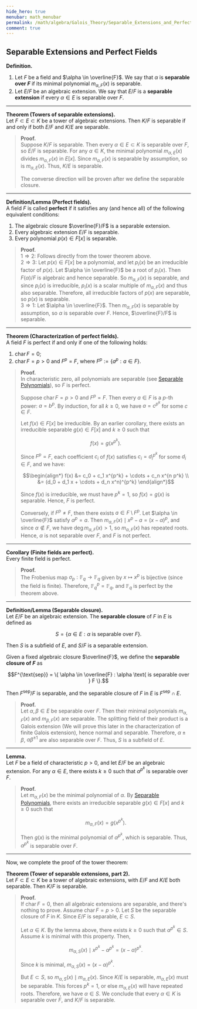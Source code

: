 ```yaml
---
hide_hero: true
menubar: math_menubar
permalink: /math/algebra/Galois_Theory/Separable_Extensions_and_Perfect_Fields
comment: true
---
```

## Separable Extensions and Perfect Fields

**Definition.**  
1. Let $F$ be a field and $\alpha \in \overline{F}$. We say that $\alpha$ is **separable over $F$** if its minimal polynomial $m_{\alpha, F}(x)$ is separable.  
2. Let $E/F$ be an algebraic extension. We say that $E/F$ is a **separable extension** if every $\alpha \in E$ is separable over $F$.

---

**Theorem (Towers of separable extensions).**  
Let $F \subset E \subset K$ be a tower of algebraic extensions. Then $K/F$ is separable if and only if both $E/F$ and $K/E$ are separable.

> **Proof.**  
> Suppose $K/F$ is separable. Then every $\alpha \in E \subset K$ is separable over $F$, so $E/F$ is separable.
> For any $\alpha \in K$, the minimal polynomial $m_{\alpha, E}(x)$ divides $m_{\alpha, F}(x)$ in $E[x]$.
> Since $m_{\alpha, F}(x)$ is separable by assumption, so is $m_{\alpha, E}(x)$. Thus, $K/E$ is separable.  
> 
> The converse direction will be proven after we define the separable closure.

---

**Definition/Lemma (Perfect fields).**  
A field $F$ is called **perfect** if it satisfies any (and hence all) of the following equivalent conditions:
1. The algebraic closure $\overline{F}/F$ is a separable extension.
2. Every algebraic extension $E/F$ is separable.
3. Every polynomial $p(x) \in F[x]$ is separable.

> **Proof.**  
> $1 \Rightarrow 2$: Follows directly from the tower theorem above.  
> $2 \Rightarrow 3$: Let $p(x) \in F[x]$ be a polynomial, and let $p_i(x)$ be an irreducible factor of $p(x)$.
> Let $\alpha \in \overline{F}$ be a root of $p_i(x)$. Then $F(\alpha)/F$ is algebraic and hence separable.
> So $m_{\alpha, F}(x)$ is separable, and since $p_i(x)$ is irreducible, $p_i(x)$ is a scalar multiple of $m_{\alpha, F}(x)$ and thus also separable.
> Therefore, all irreducible factors of $p(x)$ are separable, so $p(x)$ is separable.  
> $3 \Rightarrow 1$: Let $\alpha \in \overline{F}$. Then $m_{\alpha, F}(x)$ is separable by assumption, so $\alpha$ is separable over $F$. 
> Hence, $\overline{F}/F$ is separable.

---

**Theorem (Characterization of perfect fields).**  
A field $F$ is perfect if and only if one of the following holds:
1. $\operatorname{char} F = 0$;
2. $\operatorname{char} F = p > 0$ and $F^p = F$, where $F^p := \{ a^p : a \in F \}$.

> **Proof.**  
> In characteristic zero, all polynomials are separable (see [Separable Polynomials](./90_Separable_Polynomials.md)), so $F$ is perfect.  
> 
> Suppose $\operatorname{char} F = p > 0$ and $F^p = F$. Then every $a \in F$ is a $p$-th power: $a = b^p$.
> By induction, for all $k \geq 0$, we have $a = c^{p^k}$ for some $c \in F$.
> 
> Let $f(x) \in F[x]$ be irreducible. By an earlier corollary, there exists an irreducible separable $g(x) \in F[x]$ and $k \geq 0$ such that  
> 
> $$f(x) = g\left(x^{p^k}\right).$$  
> 
> Since $F^p = F$, each coefficient $c_i$ of $f(x)$ satisfies $c_i = d_i^{p^k}$ for some $d_i \in F$, and we have:  
> 
> $$\begin{align*}
    f(x) &= c_0 + c_1 x^{p^k} + \cdots + c_n x^{n p^k} \\
    &= (d_0 + d_1 x + \cdots + d_n x^n)^{p^k}
    \end{align*}$$
> 
> Since $f(x)$ is irreducible, we must have $p^k = 1$, so $f(x) = g(x)$ is separable. Hence, $F$ is perfect.  
> 
> Conversely, if $F^p \ne F$, then there exists $a \in F \setminus F^p$. Let $\alpha \in \overline{F}$ satisfy $\alpha^p = a$.
> Then $m_{\alpha, F}(x) \mid x^p - a = (x - \alpha)^p$, and since $\alpha \notin F$, we have $\deg m_{\alpha, F}(x) > 1$,
> so $m_{\alpha, F}(x)$ has repeated roots. Hence, $\alpha$ is not separable over $F$, and $F$ is not perfect.

---

**Corollary (Finite fields are perfect).**  
Every finite field is perfect.

> **Proof.**  
> The Frobenius map $\sigma_p : \mathbb{F}_q \to \mathbb{F}_q$ given by $x \mapsto x^p$ is bijective (since the field is finite). 
> Therefore, $\mathbb{F}_q^p = \mathbb{F}_q$, and $\mathbb{F}_q$ is perfect by the theorem above.

---

**Definition/Lemma (Separable closure).**  
Let $E/F$ be an algebraic extension. The **separable closure** of $F$ in $E$ is defined as  

$$S = \{ \alpha \in E : \alpha \text{ is separable over } F \}.$$

Then $S$ is a subfield of $E$, and $S/F$ is a separable extension.

Given a fixed algebraic closure $\overline{F}$, we define the **separable closure of $F$** as  

$$F^{\text{sep}} = \{ \alpha \in \overline{F} : \alpha \text{ is separable over } F \}.$$

Then $F^{\text{sep}}/F$ is separable, and the separable closure of $F$ in $E$ is $F^{\text{sep}} \cap E$.

> **Proof.**  
> Let $\alpha, \beta \in E$ be separable over $F$. Then their minimal polynomials $m_{\alpha, F}(x)$ and $m_{\beta, F}(x)$ are separable.
> The splitting field of their product is a Galois extension (We will prove this later in the characterization of finite Galois extension), 
> hence normal and separable. Therefore, $\alpha \pm \beta$, $\alpha \beta^{\pm 1}$ are also separable over $F$.
> Thus, $S$ is a subfield of $E$.

---

**Lemma.**  
Let $F$ be a field of characteristic $p > 0$, and let $E/F$ be an algebraic extension. For any $\alpha \in E$, there exists $k \ge 0$ such that $\alpha^{p^k}$ is separable over $F$.

> **Proof.**  
> Let $m_{\alpha, F}(x)$ be the minimal polynomial of $\alpha$. By [Separable Polynomials](./90_Separable_Polynomials.md), there exists an irreducible separable $g(x) \in F[x]$ and $k \ge 0$ such that  
> 
> $$m_{\alpha, F}(x) = g(x^{p^k}).$$  
> 
> Then $g(x)$ is the minimal polynomial of $\alpha^{p^k}$, which is separable. Thus, $\alpha^{p^k}$ is separable over $F$.

---

Now, we complete the proof of the tower theorem:

**Theorem (Tower of separable extensions, part 2).**  
Let $F \subset E \subset K$ be a tower of algebraic extensions, with $E/F$ and $K/E$ both separable. Then $K/F$ is separable.

> **Proof.**  
> If $\operatorname{char} F = 0$, then all algebraic extensions are separable, and there's nothing to prove.
> Assume $\operatorname{char} F = p > 0$. Let $S$ be the separable closure of $F$ in $K$. Since $E/F$ is separable, $E \subset S$.
> 
> Let $\alpha \in K$. By the lemma above, there exists $k \ge 0$ such that $\alpha^{p^k} \in S$. Assume $k$ is minimal with this property.
> Then,
> 
> $$m_{\alpha, S}(x) \mid x^{p^k} - \alpha^{p^k} = (x - \alpha)^{p^k}.$$
> 
> Since $k$ is minimal, $m_{\alpha, S}(x) = (x - \alpha)^{p^k}$.  
> 
> But $E \subset S$, so $m_{\alpha, S}(x) \mid m_{\alpha, E}(x)$. Since $K/E$ is separable, $m_{\alpha, E}(x)$ must be separable.
> This forces $p^k = 1$, or else $m_{\alpha, E}(x)$ will have repeated roots. Therefore, we have $\alpha \in S$. We conclude that every $\alpha \in K$ is separable over $F$, and $K/F$ is separable.
